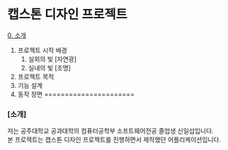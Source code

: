 # 캡스톤 디자인 프로젝트
[0. 소개](#소개)
1. 프로젝트 시작 배경
   1. 실외의 빛 [자연광]
   2. 실내의 빛 [조명]
3. 프로젝트 목적
4. 기능 설계
5. 동작 장면
======================

### [소개]
저는 공주대학교 공과대학의 컴퓨터공학부 소프트웨어전공 졸업생 신일섭입니다.\
본 프로젝트는 캡스톤 디자인 프로젝트를 진행하면서 제작했던 어플리케이션입니다.

